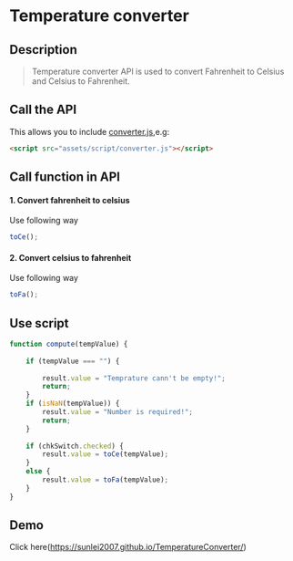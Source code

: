 # Temperature converter
## Description
  > Temperature converter API is used to convert Fahrenheit to Celsius and Celsius to Fahrenheit.
## Call the API
This allows you to include [converter.js](assets/script/convert.js),e.g:
```html
<script src="assets/script/converter.js"></script>
```
## Call function in API
#### 1. Convert fahrenheit to celsius
Use following way 
```js
toCe();
```
#### 2. Convert celsius to fahrenheit
Use following way 
```js
toFa();
```
## Use script
```js
function compute(tempValue) {
    
    if (tempValue === "") {
        
        result.value = "Temprature cann't be empty!";
        return;
    }
    if (isNaN(tempValue)) {
        result.value = "Number is required!";
        return;
    }
    
    if (chkSwitch.checked) {
        result.value = toCe(tempValue);
    }
    else {
        result.value = toFa(tempValue);
    }
}
```
## Demo
Click here(https://sunlei2007.github.io/TemperatureConverter/)